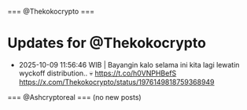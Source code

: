=== @Thekokocrypto ===

# Updates for @Thekokocrypto

- 2025-10-09 11:56:46 WIB | Bayangin kalo selama ini kita lagi lewatin wyckoff distribution.. 💀 https://t.co/h0VNPHBefS
  https://x.com/Thekokocrypto/status/1976149818759368949

=== @Ashcryptoreal ===
(no new posts)

